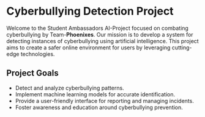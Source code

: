 # Cyberbullying Detection Project

Welcome to the Student Ambassadors AI-Project focused on combating cyberbullying by Team-**Phoenixes**. Our mission is to develop a system for detecting instances of cyberbullying using artificial intelligence. This project aims to create a safer online environment for users by leveraging cutting-edge technologies. 

## Project Goals
- Detect and analyze cyberbullying patterns.
- Implement machine learning models for accurate identification.
- Provide a user-friendly interface for reporting and managing incidents.
- Foster awareness and education around cyberbullying prevention.
